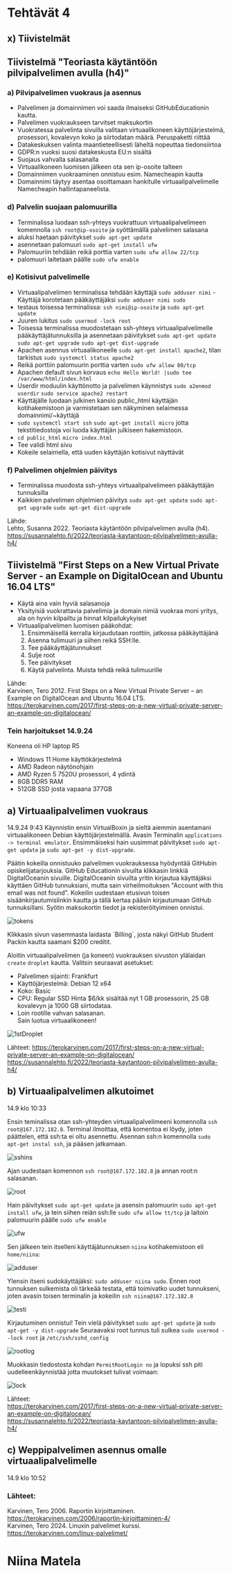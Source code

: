 # Tehtävät 4

## x) Tiivistelmät  
  
## Tiivistelmä "Teoriasta käytäntöön pilvipalvelimen avulla (h4)"  

  ### a) Pilvipalvelimen vuokraus ja asennus   
  - Palvelimen ja domainnimen voi saada ilmaiseksi GitHubEducationin kautta.  
  - Palvelimen vuokraukseen tarvitset maksukortin  
  - Vuokratessa palvelinta sivuilla valitaan virtuaalikoneen käyttöjärjestelmä, prosessori, kovalevyn koko ja siirtodatan määrä. Peruspaketti riittää  
  - Datakeskuksen valinta maantieteellisesti läheltä nopeuttaa tiedonsiirtoa  
  - GDPR:n vuoksi suosi datakeskusta EU:n sisältä
  - Suojaus vahvalla salasanalla  
  - Virtuaalikoneen luomisen jälkeen ota sen ip-osoite talteen  
  - Domainnimen vuokraaminen onnistuu esim. Namecheapin kautta
  - Domainnimi täytyy asentaa osoittamaan hankitulle virtuaalipalvelimelle Namecheapin hallintapaneelista.  
  
  ### d) Palvelin suojaan palomuurilla  
   - Terminalissa luodaan ssh-yhteys vuokrattuun virtuaalipalvelimeen komennolla `ssh root@ip-osoite`  ja syöttämällä palvelimen salasana
   - aluksi haetaan päivitykset `sudo apt-get update`  
   - asennetaan palomuuri `sudo apt-get install ufw`  
   - Palomuuriin tehdään reikä porttia varten `sudo ufw allow 22/tcp`
   - palomuuri laitetaan päälle `sudo ufw enable`  
    
  ### e) Kotisivut palvelimelle  
  - Virtuaalipalvelimen terminalissa tehdään käyttäjä `sudo adduser nimi`     - Käyttäjä korotetaan pääkäyttäjäksi `sudo adduser nimi sudo`  
  - testaus toisessa terminalissa: `ssh nimi@ip-osoite` ja `sudo apt-get update`  
  - Juuren lukitus `sudo usermod -lock root`
  - Toisessa terminalissa muodostetaan ssh-yhteys virtuaalipalvelimelle pääkäyttäjätunnuksilla ja asennetaan päivitykset `sudo apt-get update` `sudo apt-get upgrade`  `sudo apt-get dist-upgrade`  
  - Apachen asennus virtuaalikoneelle `sudo apt-get install apache2`, tilan tarkistus `sudo systemctl status apache2`  
  - Reikä porttiin palomuurin porttia varten `sudo ufw allow 80/tcp`  
  - Apachen default sivun korvaus `echo Hello World! |sudo tee /var/www/html/index.html`  
  - Userdir moduulin käyttönotto ja palvelimen käynnistys `sudo a2enmod userdir` `sudo service apache2 restart`  
  - Käyttäjälle luodaan julkinen kansio public_html käyttäjän kotihakemistoon ja varmistetaan sen näkyminen selaimessa domainnimi/~käyttäjä  
  - `sudo systemctl start ssh` `sudo apt-get install micro` jotta tekstitiedostoja voi luoda käyttäjän julkiseen hakemistoon.
  - `cd public_html` `micro index.html`  
  - Tee validi html sivu  
 - Kokeile selaimella, että uuden käyttäjän kotisivut näyttävät
   
  ### f) Palvelimen ohjelmien päivitys  
  - Terminalissa muodosta ssh-yhteys virtuaalipalvelimeen pääkäyttäjän tunnuksilla
  - Kaikkien palvelimen ohjelmien päivitys `sudo apt-get update` `sudo apt-get upgrade` `sudo apt-get dist-upgrade`  
    
Lähde:  
Lehto, Susanna 2022. Teoriasta käytäntöön pilvipalvelimen avulla (h4). https://susannalehto.fi/2022/teoriasta-kaytantoon-pilvipalvelimen-avulla-h4/


  ## Tiivistelmä "First Steps on a New Virtual Private Server - an Example on DigitalOcean and Ubuntu 16.04 LTS"  

  - Käytä aina vain hyviä salasanoja
  - Yksityisiä vuokrattavia palvelimia ja domain nimiä vuokraa moni yritys, ala on hyvin kilpailtu ja hinnat kilpailukykyiset
  - Virtuaalipalvelimen luomisen pääkohdat:
    1. Ensimmäisellä kerralla kirjaudutaan roottiin, jatkossa pääkäyttäjänä
    2. Asenna tulimuuri ja siihen reikä SSH:lle.
    3. Tee pääkäyttäjätunnukset
    4. Sulje root
    5. Tee päivitykset
    6. Käytä palvelinta. Muista tehdä reikä tulimuurille

Lähde:  
Karvinen, Tero 2012. First Steps on a New Virtual Private Server – an Example on DigitalOcean and Ubuntu 16.04 LTS. https://terokarvinen.com/2017/first-steps-on-a-new-virtual-private-server-an-example-on-digitalocean/
  
  
### Tein harjoitukset 14.9.24  
Koneena oli HP laptop R5  
- Windows 11 Home käyttökärjestelmä
- AMD Radeon näytönohjain
- AMD Ryzen 5 7520U prosessori, 4 ydintä
- 8GB DDR5 RAM 
- 512GB SSD josta vapaana 377GB  
  
## a) Virtuaalipalvelimen vuokraus
    
14.9.24 9:43 
Käynnistin ensin VirtualBoxin ja sieltä aiemmin asentamani virtuaalikoneen Debian käyttöjärjestelmällä. Avasin Terminalin  `applications -> terminal emulator`. Ensimmäiseksi hain uusimmat päivitykset  `sudo apt-get update` ja `sudo apt-get -y dist-upgrade`.  

Päätin kokeilla onnistuuko palvelimen vuokrauksessa hyödyntää GitHubin opiskelijatarjouksia. GitHub Educationin sivuilta klikkasin linkkiä DigitalOceanin sivuille. DigitalOceanin sivuilta yritin kirjautua käyttäjäksi käyttäen GitHub tunnuksiani, mutta sain virheilmoituksen "Account with this email was not found". Kokeilin uudestaan etusivun toisen sisäänkirjautumislinkin kautta ja tällä kertaa pääsin kirjautumaan GitHub tunnuksillani. Syötin maksukortin tiedot ja rekisteröityiminen onnistui.  

![tokens](https://github.com/user-attachments/assets/8cccf47f-56e9-493b-901a-49f3d7f23f0a)  

Klikkasin sivun vasemmasta laidasta ´Billing´, josta näkyi GitHub Student Packin kautta saamani $200 creditit.  

Aloitin virtuaalipalvelimen (ja koneen) vuokrauksen sivuston ylälaidan `create` `droplet` kautta. Valitsin seuraavat asetukset:
- Palvelimen sijainti: Frankfurt
- Käyttöjärjestelmä: Debian 12 x64
- Koko: Basic
- CPU: Regular SSD
Hinta $6/kk sisältää nyt 1 GB prosessorin, 25 GB kovalevyn ja 1000 GB siirtodataa.
- Loin rootille vahvan salasanan.  
  Sain luotua virtuaalikoneen!
  
![1stDroplet](https://github.com/user-attachments/assets/74fe2028-08f8-44d5-a598-be8bbe23af5b)  
  
  
Lähteet: 
https://terokarvinen.com/2017/first-steps-on-a-new-virtual-private-server-an-example-on-digitalocean/  
https://susannalehto.fi/2022/teoriasta-kaytantoon-pilvipalvelimen-avulla-h4/  
  

## b) Virtuaalipalvelimen alkutoimet

14.9 klo 10:33  

Ensin teminalissa otan ssh-yhteyden virtuaalipalvelimeeni komennolla `ssh root@167.172.182.8`. Terminal ilmoittaa, että komentoa ei löydy, joten päättelen, että ssh:ta ei oltu asennettu. Asennan ssh:n komennolla `sudo apt-get instal ssh`, ja pääsen jatkamaan.  

![sshins](https://github.com/user-attachments/assets/d8561274-1613-4b40-b2f4-855db7d3158f)  

Ajan uudestaan komennon `ssh root@167.172.182.8` ja annan root:n salasanan.

![root](https://github.com/user-attachments/assets/eaac8c26-cbf3-4864-97eb-fb7a772dfe49)  

Hain päivitykset `sudo apt-get update` ja asensin palomuurin `sudo apt-get install ufw`, ja tein siihen reiän ssh:lle `sudo ufw allow tt/tcp` ja laitoin palomuurin päälle `sudo ufw enable`  

![ufw](https://github.com/user-attachments/assets/67a6858e-6270-4721-bd20-e8aafa8ef463)  
  

Sen jälkeen tein itselleni käyttäjätunnuksen `niina` kotihakemistoon eli `home/niina`:  
  
![adduser](https://github.com/user-attachments/assets/47423734-2381-46d6-a6e1-21a26491b2ff)  
  
Ylensin itseni sudokäyttäjäksi: `sudo adduser niina sudo`. Ennen root tunnuksen sulkemista oli tärkeää testata, että toimivatko uudet tunnukseni, joten avasin toisen terminalin ja kokeilin `ssh niina@167.172.182.8` 

![testi](https://github.com/user-attachments/assets/a6ee71b9-df50-4f1b-8bee-b3291ff31b20)  

Kirjautuminen onnistui! Tein vielä päivitykset `sudo apt-get update` ja `sudo apt-get -y dist-upgrade` Seuraavaksi root tunnus tuli sulkea `sudo usermod --lock root` ja `/etc/ssh/sshd_config`

![rootlog](https://github.com/user-attachments/assets/92735f42-173d-4a73-a616-83ad057587b9)  

  
Muokkasin tiedostosta kohdan `PermitRootLogin no` ja lopuksi ssh piti uudelleenkäynnistää jotta muutokset tulivat voimaan:  
  
![lock](https://github.com/user-attachments/assets/40f8c303-e551-425e-9e0f-6125d2f40684)  




Lähteet:  
https://terokarvinen.com/2017/first-steps-on-a-new-virtual-private-server-an-example-on-digitalocean/  
https://susannalehto.fi/2022/teoriasta-kaytantoon-pilvipalvelimen-avulla-h4/  
  
  
## c) Weppipalvelimen asennus omalle virtuaalipalvelimelle

14.9 klo 10:52  


  




### Lähteet: 
Karvinen, Tero 2006. Raportin kirjoittaminen. https://terokarvinen.com/2006/raportin-kirjoittaminen-4/  
Karvinen, Tero 2024. Linuxin palvelimet kurssi. https://terokarvinen.com/linux-palvelimet/  

# Niina Matela  
  

